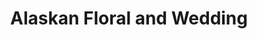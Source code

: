 ---
title: "Alaskan Floral and Wedding"
url: /fairbanks/alaskan-floral-and-wedding/
shop: florist
---